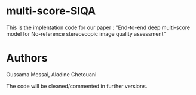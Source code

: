 # multi-score-SIQA

This is the implentation code for our paper :
"End-to-end deep multi-score model for No-reference stereoscopic image quality assessment"

# Authors
Oussama Messai, Aladine Chetouani

The code will be cleaned/commented in further versions.
